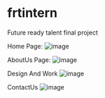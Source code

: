 # frtintern
Future ready talent final project




Home Page:
![image](https://user-images.githubusercontent.com/100296974/175267252-99a4f9ad-a0a9-40c3-97bf-52fa00c075e1.png)





AboutUs Page:
![image](https://user-images.githubusercontent.com/100296974/175267435-73d90f10-3bb2-4cc9-aede-bbbea8c70a23.png)



Design And Work
![image](https://user-images.githubusercontent.com/100296974/175267595-18488cf9-539e-4ff2-bb27-d7805bfb9d14.png)

ContactUs
![image](https://user-images.githubusercontent.com/100296974/175267311-a49e437c-83d3-4a2a-9883-95091fcd55d9.png)



